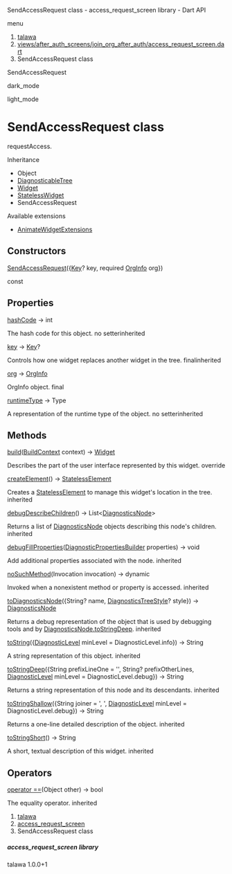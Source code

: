 




SendAccessRequest class - access\_request\_screen library - Dart API







menu

1. [talawa](../index.html)
2. [views/after\_auth\_screens/join\_org\_after\_auth/access\_request\_screen.dart](../views_after_auth_screens_join_org_after_auth_access_request_screen/views_after_auth_screens_join_org_after_auth_access_request_screen-library.html)
3. SendAccessRequest class

SendAccessRequest


dark\_mode

light\_mode




# SendAccessRequest class


requestAccess.


Inheritance

* Object
* [DiagnosticableTree](https://api.flutter.dev/flutter/foundation/DiagnosticableTree-class.html)
* [Widget](https://api.flutter.dev/flutter/widgets/Widget-class.html)
* [StatelessWidget](https://api.flutter.dev/flutter/widgets/StatelessWidget-class.html)
* SendAccessRequest

Available extensions

* [AnimateWidgetExtensions](https://pub.dev/documentation/flutter_animate/4.5.0/flutter_animate/AnimateWidgetExtensions.html)



## Constructors

[SendAccessRequest](../views_after_auth_screens_join_org_after_auth_access_request_screen/SendAccessRequest/SendAccessRequest.html)({[Key](https://api.flutter.dev/flutter/foundation/Key-class.html)? key, required [OrgInfo](../models_organization_org_info/OrgInfo-class.html) org})

const



## Properties

[hashCode](https://api.flutter.dev/flutter/widgets/Widget/hashCode.html)
→ int

The hash code for this object.
no setterinherited

[key](https://api.flutter.dev/flutter/widgets/Widget/key.html)
→ [Key](https://api.flutter.dev/flutter/foundation/Key-class.html)?

Controls how one widget replaces another widget in the tree.
finalinherited

[org](../views_after_auth_screens_join_org_after_auth_access_request_screen/SendAccessRequest/org.html)
→ [OrgInfo](../models_organization_org_info/OrgInfo-class.html)

OrgInfo object.
final

[runtimeType](https://api.flutter.dev/flutter/foundation/Diagnosticable/runtimeType.html)
→ Type

A representation of the runtime type of the object.
no setterinherited



## Methods

[build](../views_after_auth_screens_join_org_after_auth_access_request_screen/SendAccessRequest/build.html)([BuildContext](https://api.flutter.dev/flutter/widgets/BuildContext-class.html) context)
→ [Widget](https://api.flutter.dev/flutter/widgets/Widget-class.html)


Describes the part of the user interface represented by this widget.
override

[createElement](https://api.flutter.dev/flutter/widgets/StatelessWidget/createElement.html)()
→ [StatelessElement](https://api.flutter.dev/flutter/widgets/StatelessElement-class.html)


Creates a [StatelessElement](https://api.flutter.dev/flutter/widgets/StatelessElement-class.html) to manage this widget's location in the tree.
inherited

[debugDescribeChildren](https://api.flutter.dev/flutter/foundation/DiagnosticableTree/debugDescribeChildren.html)()
→ List<[DiagnosticsNode](https://api.flutter.dev/flutter/foundation/DiagnosticsNode-class.html)>


Returns a list of [DiagnosticsNode](https://api.flutter.dev/flutter/foundation/DiagnosticsNode-class.html) objects describing this node's
children.
inherited

[debugFillProperties](https://api.flutter.dev/flutter/widgets/Widget/debugFillProperties.html)([DiagnosticPropertiesBuilder](https://api.flutter.dev/flutter/foundation/DiagnosticPropertiesBuilder-class.html) properties)
→ void


Add additional properties associated with the node.
inherited

[noSuchMethod](https://api.flutter.dev/flutter/foundation/Diagnosticable/noSuchMethod.html)(Invocation invocation)
→ dynamic


Invoked when a nonexistent method or property is accessed.
inherited

[toDiagnosticsNode](https://api.flutter.dev/flutter/foundation/DiagnosticableTree/toDiagnosticsNode.html)({String? name, [DiagnosticsTreeStyle](https://api.flutter.dev/flutter/foundation/DiagnosticsTreeStyle.html)? style})
→ [DiagnosticsNode](https://api.flutter.dev/flutter/foundation/DiagnosticsNode-class.html)


Returns a debug representation of the object that is used by debugging
tools and by [DiagnosticsNode.toStringDeep](https://api.flutter.dev/flutter/foundation/DiagnosticsNode/toStringDeep.html).
inherited

[toString](https://api.flutter.dev/flutter/foundation/Diagnosticable/toString.html)({[DiagnosticLevel](https://api.flutter.dev/flutter/foundation/DiagnosticLevel.html) minLevel = DiagnosticLevel.info})
→ String


A string representation of this object.
inherited

[toStringDeep](https://api.flutter.dev/flutter/foundation/DiagnosticableTree/toStringDeep.html)({String prefixLineOne = '', String? prefixOtherLines, [DiagnosticLevel](https://api.flutter.dev/flutter/foundation/DiagnosticLevel.html) minLevel = DiagnosticLevel.debug})
→ String


Returns a string representation of this node and its descendants.
inherited

[toStringShallow](https://api.flutter.dev/flutter/foundation/DiagnosticableTree/toStringShallow.html)({String joiner = ', ', [DiagnosticLevel](https://api.flutter.dev/flutter/foundation/DiagnosticLevel.html) minLevel = DiagnosticLevel.debug})
→ String


Returns a one-line detailed description of the object.
inherited

[toStringShort](https://api.flutter.dev/flutter/widgets/Widget/toStringShort.html)()
→ String


A short, textual description of this widget.
inherited



## Operators

[operator ==](https://api.flutter.dev/flutter/widgets/Widget/operator_equals.html)(Object other)
→ bool


The equality operator.
inherited



 


1. [talawa](../index.html)
2. [access\_request\_screen](../views_after_auth_screens_join_org_after_auth_access_request_screen/views_after_auth_screens_join_org_after_auth_access_request_screen-library.html)
3. SendAccessRequest class

##### access\_request\_screen library





talawa
1.0.0+1







